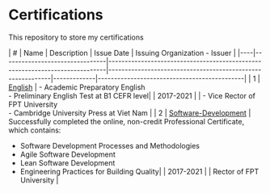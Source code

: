 # Certifications

This repository to store my certifications

| #  | Name                           | Description                                                                 | Issue Date  | Issuing Organization - Issuer               |
|----|--------------------------------|-----------------------------------------------------------------------------|------------------------------------------------------------|-------------|---------------------------------------------|
| 1  | [English](#)                   | - Academic Preparatory English<br>- Preliminary English Test at B1 CEFR level|  | 2017-2021  | | - Vice Rector of FPT University<br>- Cambridge University Press at Viet Nam |
| 2  | [Software-Development](#)      | Successfully completed the online, non-credit Professional Certificate, which contains:

- Software Development Processes and Methodologies
- Agile Software Development
- Lean Software Development
- Engineering Practices for Building Quality| | 2017-2021 |   | Rector of FPT University                    |
